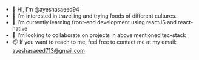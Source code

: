 - 👋 Hi, I’m @ayeshasaeed94
- 👀 I’m interested in travelling and trying foods of different cultures.
- 🌱 I’m currently learning front-end development using reactJS and react-native
- 💞️ I’m looking to collaborate on projects in above mentioned tec-stack
- 📫 If you want to reach to me, feel free to contact me at my email: ayeshasaeed713@gmail.com

<!---
ayeshasaeed94/ayeshasaeed94 is a ✨ special ✨ repository because its `README.md` (this file) appears on your GitHub profile.
You can click the Preview link to take a look at your changes.
--->
